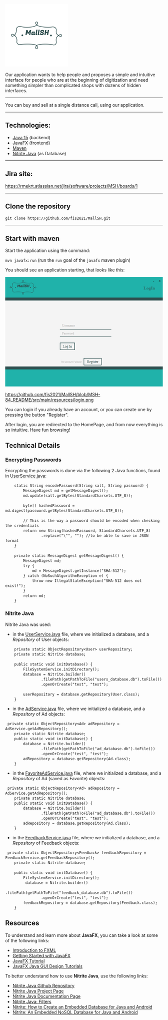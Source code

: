 ![](https://github.com/fis2021/MallSH/blob/MSH-84_README/src/main/resources/logo.png)

Our application wants to help people and proposes a simple and intuitive interface for people who are at the beginning of digitization and need something simpler than complicated shops with dozens of hidden interfaces.

---

You can buy and sell at a single distance call, using our application.

---
## Technologies:
* [Java 15](https://www.oracle.com/java/technologies/javase-downloads.html)    (backend)
* [JavaFX](https://openjfx.io/openjfx-docs/)    (frontend)
* [Maven](https://maven.apache.org/)
* [Nitrite Java](https://www.dizitart.org/nitrite-database.html) (as Database)

---
##  Jira site:
https://rmekrt.atlassian.net/jira/software/projects/MSH/boards/1

---
## Clone the repository

    git clone https://github.com/fis2021/MallSH.git

---

## Start with maven

Start the application using the command:

`mvn javafx:run`  (run the `run` goal of the `javafx` maven plugin)

You should see an application starting, that looks like this:

![](https://github.com/fis2021/MallSH/blob/MSH-84_README/src/main/resources/login.png)

https://github.com/fis2021/MallSH/blob/MSH-84_README/src/main/resources/login.png

You can login if you already have an account, or you can create one by pressing the button "Register".

After login, you are redirected to the HomePage, and from now everything is so intuitive. Have fun browsing!

## Technical Details



### Encrypting Passwords
Encrypting the passwords is done via the following 2 Java functions, found in [UserService.java](https://github.com/fis2021/MallSH/blob/main/src/main/java/userr/services/UserService.java):
```
    static String encodePassword(String salt, String password) {
        MessageDigest md = getMessageDigest();
        md.update(salt.getBytes(StandardCharsets.UTF_8));

        byte[] hashedPassword = md.digest(password.getBytes(StandardCharsets.UTF_8));

        // This is the way a password should be encoded when checking the credentials
        return new String(hashedPassword, StandardCharsets.UTF_8)
                .replace("\"", ""); //to be able to save in JSON format
    }
    
    private static MessageDigest getMessageDigest() {
        MessageDigest md;
        try {
            md = MessageDigest.getInstance("SHA-512");
        } catch (NoSuchAlgorithmException e) {
            throw new IllegalStateException("SHA-512 does not exist!");
        }
        return md;
    }
```

### Nitrite Java
Nitrite Java was used:
* in the [UserService.java](https://github.com/fis2021/MallSH/blob/main/src/main/java/userr/services/UserService.java) file, where we initialized a database, and a _Repository_ of User objects:
```
    private static ObjectRepository<User> userRepository;
    private static Nitrite database;

    public static void initDatabase() {
        FileSystemService.initDirectory();
        database = Nitrite.builder()
                .filePath(getPathToFile("users_database.db").toFile())
                .openOrCreate("test", "test");

        userRepository = database.getRepository(User.class);
    }
```
* in the [AdService.java](https://github.com/fis2021/MallSH/blob/main/src/main/java/userr/services/AdService.java) file, where we initialized a database, and a _Repository_ of Ad objects:
```
 private static ObjectRepository<Ad> adRepository = AdService.getAdRepository();
    private static Nitrite database;
    public static void initDatabase() {
        database = Nitrite.builder()
                .filePath(getPathToFile("ad_database.db").toFile())
                .openOrCreate("test", "test");
        adRepository = database.getRepository(Ad.class);
    }
```
* in the [FavoriteAdService.java](https://github.com/fis2021/MallSH/blob/main/src/main/java/userr/services/FavoriteAdService.java) file, where we initialized a database, and a _Repository_ of Ad (saved as Favorite) objects:
```
 private static ObjectRepository<Ad> adRepository = AdService.getAdRepository();
    private static Nitrite database;
    public static void initDatabase() {
        database = Nitrite.builder()
                .filePath(getPathToFile("ad_database.db").toFile())
                .openOrCreate("test", "test");
        adRepository = database.getRepository(Ad.class);
    }
```
* in the [FeedbackService.java](https://github.com/fis2021/MallSH/blob/main/src/main/java/userr/services/FeedbackService.java) file, where we initialized a database, and a _Repository_ of Feedback objects:
```
 private static ObjectRepository<Feedback> feedbackRepository = FeedbackService.getFeedbackRepository();
    private static Nitrite database;

    public static void initDatabase() {
        FileSystemService.initDirectory();
         database = Nitrite.builder()
                .filePath(getPathToFile("feedback_database.db").toFile())
                .openOrCreate("test", "test");
        feedbackRepository = database.getRepository(Feedback.class);
    }
```

## Resources
To understand and learn more about **JavaFX**, you can take a look at some of the following links:
* [Introduction to FXML](https://openjfx.io/javadoc/16/javafx.fxml/javafx/fxml/doc-files/introduction_to_fxml.html)
* [Getting Started with JavaFX](https://openjfx.io/openjfx-docs/)
* [JavaFX Tutorial](https://code.makery.ch/library/javafx-tutorial/)
* [JavaFX Java GUI Design Tutorials](https://www.youtube.com/playlist?list=PL6gx4Cwl9DGBzfXLWLSYVy8EbTdpGbUIG)

To better understand how to use **Nitrite Java**, use the following links:
* [Nitrite Java Github Repository](https://github.com/nitrite/nitrite-java)
* [Nitrite Java Project Page](https://www.dizitart.org/nitrite-database.html)
* [Nitrite Java Documentation Page](https://www.dizitart.org/nitrite-database/)
* [Nitrite Java: Filters](https://www.dizitart.org/nitrite-database/#filter)
* [Nitrite: How to Create an Embedded Database for Java and Android](https://dzone.com/articles/nitrite-how-to-create-an-embedded-database-for-jav)
* [Nitrite: An Embedded NoSQL Database for Java and Android](https://medium.com/@anidotnet/nitrite-an-embedded-nosql-database-for-java-and-android-318bf48c7758)

